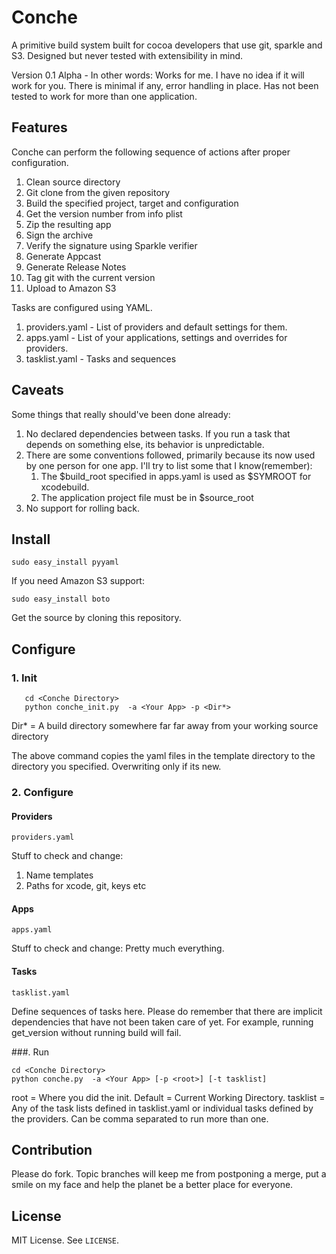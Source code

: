 # Conche                                   

A primitive build system built for cocoa developers that use git, sparkle and S3. Designed but never tested with extensibility in mind.

Version 0.1 Alpha - In other words: Works for me. I have no idea if it will work for you. There is minimal if any, error handling in place. Has not been tested to work for more than one application.


## Features

Conche can perform the following sequence of actions after proper configuration.

1. Clean source directory
2. Git clone from the given repository
3. Build the specified project, target and configuration
4. Get the version number from info plist
5. Zip the resulting app
6. Sign the archive
7. Verify the signature using Sparkle verifier
8. Generate Appcast
9. Generate Release Notes
10. Tag git with the current version 
11. Upload to Amazon S3 
                       
Tasks are configured using YAML.        

1. providers.yaml - List of providers and default settings for them.
2. apps.yaml - List of your applications, settings and overrides for providers.
3. tasklist.yaml - Tasks and sequences

## Caveats                     

Some things that really should've been done already:

1. No declared dependencies between tasks. If you run a task that depends on something else, its behavior is unpredictable.
2. There are some conventions followed, primarily because its now used by one person for one app. I'll try to list some that I know(remember):
    1. The $build_root specified in apps.yaml is used as $SYMROOT for xcodebuild.
    2. The application project file must be in $source_root
3. No support for rolling back.

## Install

    sudo easy_install pyyaml 

If you need Amazon S3 support:

    sudo easy_install boto 


Get the source by cloning this repository.

## Configure                

### 1. Init
    
       cd <Conche Directory> 
       python conche_init.py  -a <Your App> -p <Dir*>
   
   Dir* = A build directory somewhere far far away from your working source directory
   

The above command copies the yaml files in the template directory to the directory you specified. Overwriting only if its new.   

### 2. Configure

#### Providers

    providers.yaml

Stuff to check and change:

1. Name templates
2. Paths for xcode, git, keys etc    
    
#### Apps

    apps.yaml

Stuff to check and change: Pretty much everything.
    
#### Tasks

    tasklist.yaml

Define sequences of tasks here. Please do remember that there are implicit dependencies that have not been taken care of yet. For example, running get_version without running build will fail. 

###. Run

    cd <Conche Directory> 
    python conche.py  -a <Your App> [-p <root>] [-t tasklist]

root = Where you did the init. Default = Current Working Directory.
tasklist = Any of the task lists defined in tasklist.yaml or individual tasks defined by the providers. Can be comma separated to run more than one.

## Contribution

Please do fork. Topic branches will keep me from postponing a merge, put a smile on my face and help the planet be a better place for everyone. 

## License 

MIT License. See `LICENSE`.